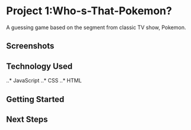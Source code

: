 # Project 1:Who-s-That-Pokemon?
A guessing game based on the segment from classic TV show, Pokemon.
## Screenshots

## Technology Used
..* JavaScript
..* CSS
..* HTML
## Getting Started

## Next Steps
